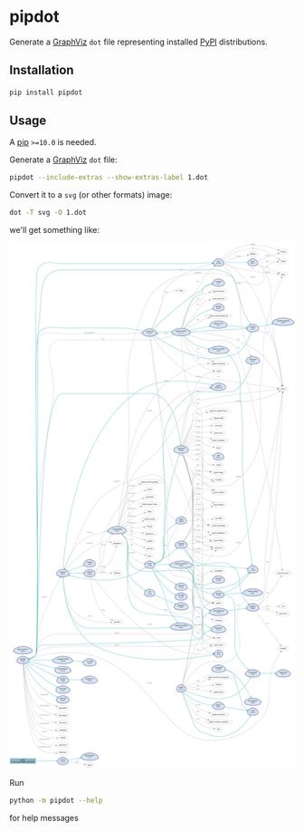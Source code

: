 # pipdot

Generate a [GraphViz][] `dot` file representing installed [PyPI][] distributions.

## Installation

```sh
pip install pipdot
```

## Usage

A [pip][] `>=10.0` is needed.

Generate a [GraphViz][] `dot` file:

```sh
pipdot --include-extras --show-extras-label 1.dot
```

Convert it to a `svg` (or other formats) image:

```sh
dot -T svg -O 1.dot
```

we'll get something like:

![assets/1.dot.svg](https://github.com/tanbro/pipdot/raw/main/assets/1.dot.svg)

Run

```sh
python -m pipdot --help
```

for help messages

[PyPI]: https://pypi.org/
[pip]: https://pip.pypa.io/
[graphviz]: https://graphviz.org/
